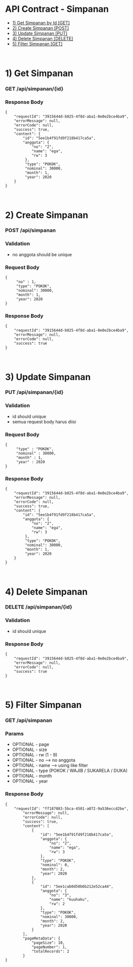 # API Contract - Simpanan
- [1) Get Simpanan by Id [GET]](#getById)
- [2) Create Simpanan [POST]](#create)
- [3) Update Simpanan [PUT]](#udpate)
- [4) Delete Simpanan [DELETE]](#delete)
- [5) Filter Simpanan [GET]](#filter)

<br>

# 1) Get Simpanan<a name="getById"></a>
### GET /api/simpanan/{id}

### Response Body

	{
		"requestId": "3915644d-b025-4f8d-aba1-0e0e2bce4ba9",
		"errorMessage": null,
		"errorCode": null,
		"success": true,
		"content": {
		    "id": "5ee1b4f91fd9f218b417ca5a",
		    "anggota": {
		        "no": "2",
		        "name": "ega",
		        "rw": 3
		     },
		     "type": "POKOK",
		     "nominal": 30000,
		     "month": 1,
		     "year": 2020
		}
	}

<br>

# 2) Create Simpanan<a name="create"></a>
### POST /api/simpanan

### Validation
- no anggota should be unique

### Request Body

	{
		 "no" : 1,
		 "type": "POKOK",
		 "nominal": 30000,
		 "month": 1,
		 "year": 2020
	}

### Response Body

	{
		"requestId": "3915644d-b025-4f8d-aba1-0e0e2bce4ba9",
		"errorMessage": null,
		"errorCode": null,
		"success": true
	}

<br>

# 3) Update Simpanan<a name="update"></a>
### PUT /api/simpanan/{id}

### Validation
- id should unique
- semua request body harus diisi

### Request Body

	{
		 "type" : "POKOK",
		 "nominal" : 30000,
		 "month" : 1,
		 "year" : 2020
	}

### Response Body

	{
        "requestId": "3915644d-b025-4f8d-aba1-0e0e2bce4ba9",
        "errorMessage": null,
        "errorCode": null,
        "success": true,
        "content": {
            "id": "5ee1b4f91fd9f218b417ca5a",
            "anggota": {
                "no": "2",
                "name": "ega",
                "rw": 3
             },
             "type": "POKOK",
             "nominal": 30000,
             "month": 1,
             "year": 2020
        }
    }

<br>

# 4) Delete Simpanan<a name="delete"></a>
### DELETE /api/simpanan/{id}

### Validation
- id should unique

### Response Body

	{
		"requestId": "3915644d-b025-4f8d-aba1-0e0e2bce4ba9",
		"errorMessage": null,
		"errorCode": null,
		"success": true
	}

<br>

# 5) Filter Simpanan <a name="filter"></a>
### GET /api/simpanan

### Params
- OPTIONAL - page
- OPTIONAL - size
- OPTIONAL - rw (1 - 9)
- OPTIONAL - no --> no anggota
- OPTIONAL - name --> using like filter
- OPTIONAL - type (POKOK / WAJIB / SUKARELA / DUKA)
- OPTIONAL - month
- OPTIONAL - year

### Response Body
	
	{
		"requestId": "ff187083-5bca-4501-a072-9a536eccd2be",
            "errorMessage": null,
            "errorCode": null,
            "success": true,
            "content": [
                {
                    "id": "5ee1b4f91fd9f218b417ca5a",
                    "anggota": {
                        "no": "2",
                        "name": "ega",
                        "rw": 3
                    },
                    "type": "POKOK",
                    "nominal": 0,
                    "month": 2,
                    "year": 2020
                },
                {
                    "id": "5ee1cab0d50b6b212e52ca44",
                    "anggota": {
                        "no": "3",
                        "name": "kuuhaku",
                        "rw": 2
                    },
                    "type": "POKOK",
                    "nominal": 30000,
                    "month": 2,
                    "year": 2020
                }
            ],
            "pageMetaData": {
                "pageSize": 10,
                "pageNumber": 1,
                "totalRecords": 2
            }
	}

<br>